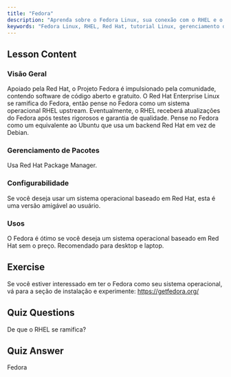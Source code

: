 ```yaml
---
title: "Fedora"
description: "Aprenda sobre o Fedora Linux, sua conexão com o RHEL e o gerenciamento de pacotes. Descubra por que o Fedora é um ótimo sistema operacional gratuito baseado em Red Hat para iniciantes e desktops."
keywords: "Fedora Linux, RHEL, Red Hat, tutorial Linux, gerenciamento de pacotes, Linux para iniciantes, guia Linux, sistema operacional gratuito"
---
```


## Lesson Content

### Visão Geral

Apoiado pela Red Hat, o Projeto Fedora é impulsionado pela comunidade, contendo software de código aberto e gratuito. O Red Hat Enterprise Linux se ramifica do Fedora, então pense no Fedora como um sistema operacional RHEL upstream. Eventualmente, o RHEL receberá atualizações do Fedora após testes rigorosos e garantia de qualidade. Pense no Fedora como um equivalente ao Ubuntu que usa um backend Red Hat em vez de Debian.

### Gerenciamento de Pacotes

Usa Red Hat Package Manager.

### Configurabilidade

Se você deseja usar um sistema operacional baseado em Red Hat, esta é uma versão amigável ao usuário.

### Usos

O Fedora é ótimo se você deseja um sistema operacional baseado em Red Hat sem o preço. Recomendado para desktop e laptop.

## Exercise

Se você estiver interessado em ter o Fedora como seu sistema operacional, vá para a seção de instalação e experimente: <https://getfedora.org/>

## Quiz Questions

De que o RHEL se ramifica?

## Quiz Answer

Fedora
